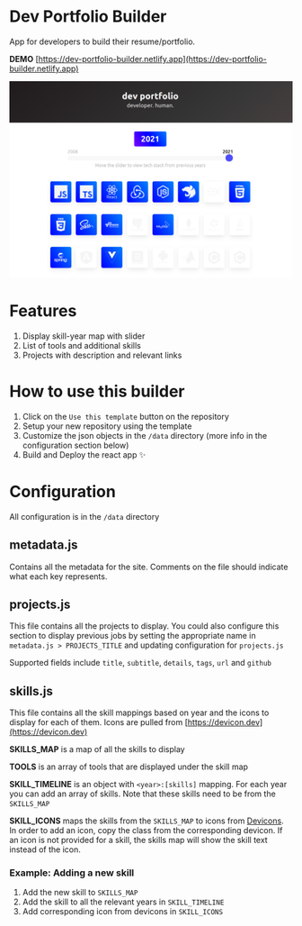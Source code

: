 # Dev Portfolio Builder

App for developers to build their resume/portfolio.

**DEMO** [https://dev-portfolio-builder.netlify.app](https://dev-portfolio-builder.netlify.app)

![Screenshot](images/screen.png?raw=true "Screenshot")

# Features

1. Display skill-year map with slider
2. List of tools and additional skills
3. Projects with description and relevant links

# How to use this builder

1. Click on the `Use this template` button on the repository
2. Setup your new repository using the template
3. Customize the json objects in the `/data` directory (more info in the configuration section below)
4. Build and Deploy the react app ✨

# Configuration

All configuration is in the `/data` directory

## metadata.js

Contains all the metadata for the site. Comments on the file should indicate what each key represents.

## projects.js

This file contains all the projects to display. You could also configure this section to display previous jobs by setting the appropriate name in `metadata.js > PROJECTS_TITLE` and updating configuration for `projects.js`

Supported fields include `title`, `subtitle`, `details`, `tags`, `url` and `github`

## skills.js

This file contains all the skill mappings based on year and the icons to display for each of them.
Icons are pulled from [https://devicon.dev](https://devicon.dev)

**SKILLS_MAP** is a map of all the skills to display

**TOOLS** is an array of tools that are displayed under the skill map

**SKILL_TIMELINE** is an object with `<year>:[skills]` mapping. For each year you can add an array of skills. Note that these skills need to be from the `SKILLS_MAP`

**SKILL_ICONS** maps the skills from the `SKILLS_MAP` to icons from [Devicons](https://devicon.dev). In order to add an icon, copy the class from the corresponding devicon. If an icon is not provided for a skill, the skills map will show the skill text instead of the icon.

### Example: Adding a new skill

1. Add the new skill to `SKILLS_MAP`
2. Add the skill to all the relevant years in `SKILL_TIMELINE`
3. Add corresponding icon from devicons in `SKILL_ICONS`

